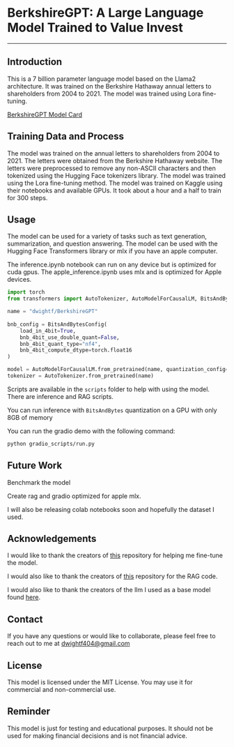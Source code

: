 # BerkshireGPT: A Large Language Model Trained to Value Invest 

---

## Introduction
This is a 7 billion parameter language model based on the Llama2 architecture. It was trained on the 
Berkshire Hathaway annual letters to shareholders from 2004 to 2021. The model was trained using Lora fine-tuning.

[BerkshireGPT Model Card](https://huggingface.co/dwightf/berkshireGPT)

## Training Data and Process
The model was trained on the annual letters to shareholders from 2004 to 2021. The letters were obtained from the Berkshire Hathaway website. The letters were preprocessed to remove any non-ASCII characters and then tokenized using the Hugging Face tokenizers library. The model was trained using the Lora fine-tuning method. The model was trained on Kaggle using their notebooks and available GPUs. It took about a hour and a half to train for 300 steps. 

## Usage
The model can be used for a variety of tasks such as text generation, summarization, and question answering. The model can be used with the Hugging Face Transformers library or mlx if you have an apple computer.

The inference.ipynb notebook can run on any device but is optimized for cuda gpus. The apple_inference.ipynb uses mlx and is optimized for Apple devices.


```python
import torch
from transformers import AutoTokenizer, AutoModelForCausalLM, BitsAndBytesConfig, TextStreamer

name = "dwightf/BerkshireGPT"
     
bnb_config = BitsAndBytesConfig(
    load_in_4bit=True,
    bnb_4bit_use_double_quant=False,
    bnb_4bit_quant_type="nf4",
    bnb_4bit_compute_dtype=torch.float16
)

model = AutoModelForCausalLM.from_pretrained(name, quantization_config=bnb_config)
tokenizer = AutoTokenizer.from_pretrained(name)
```

Scripts are available in the `scripts` folder to help with using the model. There are inference and RAG scripts.

You can run inference with `BitsAndBytes` quantization on a GPU with only 8GB of memory

You can run the gradio demo with the following command:

```bash
python gradio_scripts/run.py
```

## Future Work

Benchmark the model

Create rag and gradio optimized for apple mlx.

I will also be releasing colab notebooks soon and hopefully the dataset I used.


## Acknowledgements
I would like to thank the creators of [this](https://github.com/brevdev/notebooks/tree/main) repository for helping me fine-tune the model.

I would also like to thank the creators of [this](https://github.com/nicknochnack/Llama2RAG/blob/main/llama2%20notebook.ipynb) repository for the RAG code.

I would also like to thank the creators of the llm I used as a base model found [here](https://huggingface.co/FinGPT/fingpt-forecaster_dow30_llama2-7b_lora). 
## Contact
If you have any questions or would like to collaborate, please feel free to reach out to me at dwightf404@gmail.com

## License
This model is licensed under the MIT License. You may use it for commercial and non-commercial use.

## Reminder
This model is just for testing and educational purposes. It should not be used for making financial decisions and is not financial advice.
